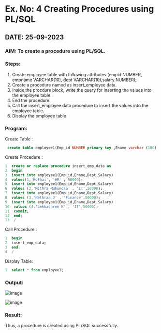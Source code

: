 # Ex. No: 4 Creating Procedures using PL/SQL
## DATE: 25-09-2023
### AIM: To create a procedure using PL/SQL.

### Steps:
1. Create employee table with following attributes (empid NUMBER, empname VARCHAR(10), dept VARCHAR(10),salary NUMBER);
2. Create a procedure named as insert_employee data.
3. Inside the procdure block, write the query for inserting the values into the employee table.
4. End the procedure.
5. Call the insert_employee data procedure to insert the values into the employee table.
6. Display the employee table

### Program:
Create Table :
```sql
 create table employee1(Emp_id NUMBER primary key ,Ename varchar (100) , Dept varchar(20) , Salary NUMBER);
```
Create Procedure :
```sql
1  create or replace procedure insert_emp_data as
2  begin
3  insert into employee1(Emp_id,Ename,Dept,Salary)
4  values(1,'Kothai', 'HR' , 50000);
5  insert into employee1(Emp_id,Ename,Dept,Salary)
6  values (2,'Mithra Mukundaa' , 'IT',50000);
7  insert into employee1(Emp_id,Ename,Dept,Salary)
8  values (3,'Nethraa J' , 'Finance',50000);
9  insert into employee1(Emp_id,Ename,Dept,Salary)
10  values (4,'Lekhashree K' , 'IT',50000);
11  commit;
12  end;
13  /
```
Call Procedure :
```sql
1  begin
2  insert_emp_data;
3  end;
4  /
```
Display Table:
```sql
1  select * from employee1;
```
  
### Output:
![image](https://github.com/KothaiKumar/Ex-No-4-Creating-Procedures-using-PL-SQL/assets/121215739/54f1064d-ad31-41f2-8d27-4a3ba89fcb7c)

![image](https://github.com/KothaiKumar/Ex-No-4-Creating-Procedures-using-PL-SQL/assets/121215739/b353f0bb-91a6-42e0-a9bc-d0a6d8471d41)


### Result:
Thus, a procedure is created using PL/SQL successfully.
